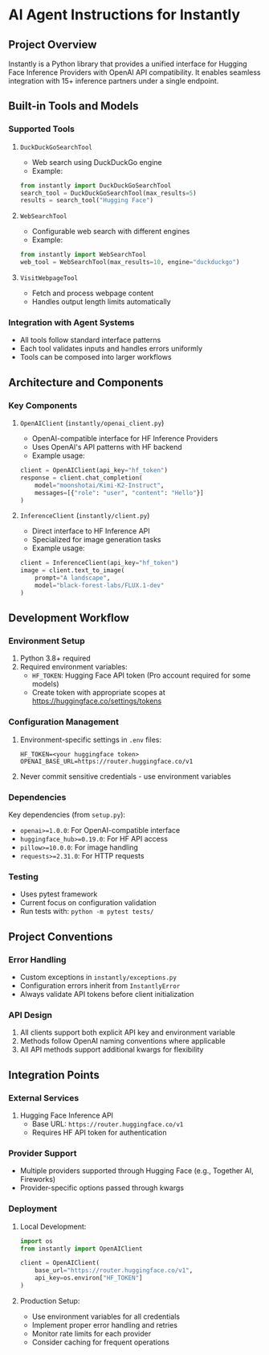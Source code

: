 # AI Agent Instructions for Instantly

## Project Overview
Instantly is a Python library that provides a unified interface for Hugging Face Inference Providers with OpenAI API compatibility. It enables seamless integration with 15+ inference partners under a single endpoint.

## Built-in Tools and Models

### Supported Tools
1. `DuckDuckGoSearchTool`
   - Web search using DuckDuckGo engine
   - Example:
   ```python
   from instantly import DuckDuckGoSearchTool
   search_tool = DuckDuckGoSearchTool(max_results=5)
   results = search_tool("Hugging Face")
   ```

2. `WebSearchTool`
   - Configurable web search with different engines
   - Example:
   ```python
   from instantly import WebSearchTool
   web_tool = WebSearchTool(max_results=10, engine="duckduckgo")
   ```

3. `VisitWebpageTool`
   - Fetch and process webpage content
   - Handles output length limits automatically

### Integration with Agent Systems
- All tools follow standard interface patterns
- Each tool validates inputs and handles errors uniformly
- Tools can be composed into larger workflows

## Architecture and Components

### Key Components
1. `OpenAIClient` (`instantly/openai_client.py`)
   - OpenAI-compatible interface for HF Inference Providers
   - Uses OpenAI's API patterns with HF backend
   - Example usage:
   ```python
   client = OpenAIClient(api_key="hf_token")
   response = client.chat_completion(
       model="moonshotai/Kimi-K2-Instruct",
       messages=[{"role": "user", "content": "Hello"}]
   )
   ```

2. `InferenceClient` (`instantly/client.py`)
   - Direct interface to HF Inference API
   - Specialized for image generation tasks
   - Example usage:
   ```python
   client = InferenceClient(api_key="hf_token")
   image = client.text_to_image(
       prompt="A landscape",
       model="black-forest-labs/FLUX.1-dev"
   )
   ```

## Development Workflow

### Environment Setup
1. Python 3.8+ required
2. Required environment variables:
   - `HF_TOKEN`: Hugging Face API token (Pro account required for some models)
   - Create token with appropriate scopes at https://huggingface.co/settings/tokens

### Configuration Management
1. Environment-specific settings in `.env` files:
   ```
   HF_TOKEN=<your huggingface token>
   OPENAI_BASE_URL=https://router.huggingface.co/v1
   ```
2. Never commit sensitive credentials - use environment variables

### Dependencies
Key dependencies (from `setup.py`):
- `openai>=1.0.0`: For OpenAI-compatible interface
- `huggingface_hub>=0.19.0`: For HF API access
- `pillow>=10.0.0`: For image handling
- `requests>=2.31.0`: For HTTP requests

### Testing
- Uses pytest framework
- Current focus on configuration validation
- Run tests with: `python -m pytest tests/`

## Project Conventions

### Error Handling
- Custom exceptions in `instantly/exceptions.py`
- Configuration errors inherit from `InstantlyError`
- Always validate API tokens before client initialization

### API Design
1. All clients support both explicit API key and environment variable
2. Methods follow OpenAI naming conventions where applicable
3. All API methods support additional kwargs for flexibility

## Integration Points

### External Services
1. Hugging Face Inference API
   - Base URL: `https://router.huggingface.co/v1`
   - Requires HF API token for authentication

### Provider Support
- Multiple providers supported through Hugging Face (e.g., Together AI, Fireworks)
- Provider-specific options passed through kwargs

### Deployment
1. Local Development:
   ```python
   import os
   from instantly import OpenAIClient
   
   client = OpenAIClient(
       base_url="https://router.huggingface.co/v1",
       api_key=os.environ["HF_TOKEN"]
   )
   ```

2. Production Setup:
   - Use environment variables for all credentials
   - Implement proper error handling and retries
   - Monitor rate limits for each provider
   - Consider caching for frequent operations